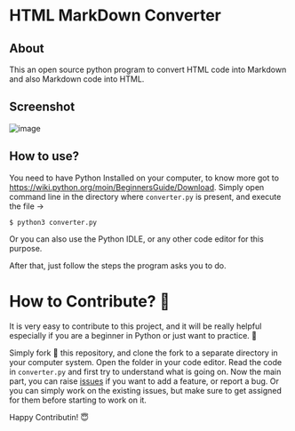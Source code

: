 # HTML MarkDown Converter

## About
This an open source python program to convert HTML code into Markdown and also Markdown code into HTML.

## Screenshot
![image](https://user-images.githubusercontent.com/65062036/198198050-407d017c-a14a-41fb-8eac-667cd80832b3.png)

## How to use?
You need to have Python Installed on your computer, to know more got to https://wiki.python.org/moin/BeginnersGuide/Download.
Simply open command line in the directory where `converter.py` is present, and execute the file ->
```
$ python3 converter.py
```

Or you can also use the Python IDLE, or any other code editor for this purpose.

After that, just follow the steps the program asks you to do. 



# How to Contribute? 🤔
It is very easy to contribute to this project, and it will be really helpful especially if you are a beginner in Python or just want to practice. 🔰

Simply fork 🍴 this repository, and clone the fork to a separate directory in your computer system. Open the folder in your code editor. Read the code in `converter.py` and first try to understand what is going on. Now the main part, you can raise [issues](https://github.com/prakhartiwari0/HTML-MarkDown-Converter/issues) if you want to add a feature, or report a bug. Or you can simply work on the existing issues, but make sure to get assigned for them before starting to work on it.

Happy Contributin! 😇
